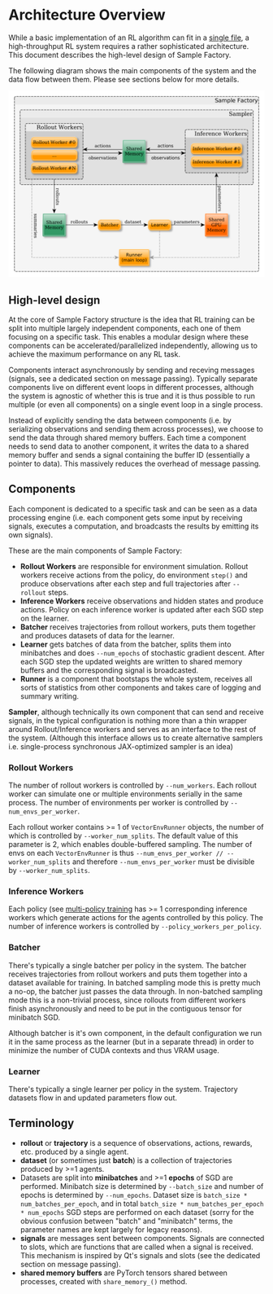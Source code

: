 # Architecture Overview

While a basic implementation of an RL algorithm can fit in a [single file](https://cleanrl.dev/), a high-throughput
RL system requires a rather sophisticated architecture. This document describes the high-level design of Sample Factory.

The following diagram shows the main components of the system and the data flow between them. Please see sections below for more details.

<img src="https://github.com/alex-petrenko/sf_assets/blob/main/docs/arch/arch_diag.png?raw=true" alt="Architecture Diagram">

## High-level design

At the core of Sample Factory structure is the idea that RL training can be split into multiple largely independent components,
each one of them focusing on a specific task. This enables a modular design where these components can be
accelerated/parallelized independently, allowing us to achieve the maximum performance on any RL task.

Components interact asynchronously by sending and receving messages (signals, see a dedicated section on message passing).
Typically separate components live on different event loops in different processes, although the system is agnostic of
whether this is true and it is thus possible to run multiple (or even all components) on a single event loop in a single process. 

Instead of explicitly sending the data between components (i.e. by serializing observations and sending them across processes),
we choose to send the data through shared memory buffers.
Each time a component needs to send data to another component, it writes the data to a shared memory buffer and sends a signal
containing the buffer ID (essentially a pointer to data). This massively reduces the overhead of message passing.

## Components

Each component is dedicated to a specific task and can be seen as a data processing engine (i.e. each component
gets some input by receiving signals, executes a computation, and broadcasts the results by emitting its own signals).

These are the main components of Sample Factory:

* **Rollout Workers** are responsible for environment simulation. Rollout workers receive actions from the policy,
do environment `step()` and produce observations after each step and full trajectories after `--rollout` steps.
* **Inference Workers** receive observations and hidden states and produce actions. Policy on each inference worker
is updated after each SGD step on the learner.
* **Batcher** receives trajectories from rollout workers, puts them together and produces datasets of data for the learner.
* **Learner** gets batches of data from the batcher, splits them into minibatches and does `--num_epochs` of
stochastic gradient descent. After each SGD step the updated weights are written to shared memory buffers and the corresponding
signal is broadcasted.
* **Runner** is a component that bootstaps the whole system, receives all sorts of statistics from other components and
takes care of logging and summary writing.

**Sampler**, although technically its own component that can send and receive signals, in the typical configuration
is nothing more than a thin wrapper around Rollout/Inference workers and serves as an interface to the rest of the system.
(Although this interface allows us to create alternative samplers i.e. single-process synchronous JAX-optimized sampler is an idea)

### Rollout Workers

The number of rollout workers is controlled by `--num_workers`. Each rollout worker can simulate one or multiple environments
serially in the same process. The number of environments per worker is controlled by `--num_envs_per_worker`.

Each rollout worker contains >= 1 of `VectorEnvRunner` objects, the number of which is controlled by `--worker_num_splits`.
The default value of this parameter is 2, which enables double-buffered sampling. The number of envs on each
`VectorEnvRunner` is thus `--num_envs_per_worker // --worker_num_splits` and therefore `--num_envs_per_worker` must be divisible by `--worker_num_splits`.

### Inference Workers

Each policy (see [multi-policy training](../07-advanced-topics/multi-policy-training.md) has >= 1 corresponding inference workers
which generate actions for the agents controlled by this policy.
The number of inference workers is controlled by `--policy_workers_per_policy`.

### Batcher

There's typically a single batcher per policy in the system.
The batcher receives trajectories from rollout workers and puts them together into a dataset available for training.
In batched sampling mode this is pretty much a no-op, the batcher just passes the data through.
In non-batched sampling mode this is a non-trivial process, since rollouts from different workers finish
asynchronously and need to be put in the contiguous tensor for minibatch SGD.

Although batcher is it's own component, in the default configuration we run it in the same process as the learner (but in a separate thread)
in order to minimize the number of CUDA contexts and thus VRAM usage.

### Learner

There's typically a single learner per policy in the system.
Trajectory datasets flow in and updated parameters flow out.

## Terminology

* **rollout** or **trajectory** is a sequence of observations, actions, rewards, etc. produced by a single agent.
* **dataset** (or sometimes just **batch**) is a collection of trajectories produced by >=1 agents.
* Datasets are split into **minibatches** and >=1 **epochs** of SGD are performed.
Minibatch size is determined by `--batch_size` and number of epochs is determined by `--num_epochs`. Dataset size is
`batch_size * num_batches_per_epoch`, and in total `batch_size * num_batches_per_epoch * num_epochs` SGD steps are performed
on each dataset (sorry for the obvious confusion between "batch" and "minibatch" terms, the parameter names are kept largely for legacy reasons).
* **signals** are messages sent between components. Signals are connected to slots, which are functions that are called
when a signal is received. This mechanism is inspired by Qt's signals and slots (see the dedicated section on message passing).
* **shared memory buffers** are PyTorch tensors shared between processes, created with `share_memory_()` method.